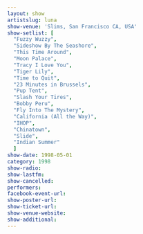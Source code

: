 ```yaml
---
layout: show
artistslug: luna
show-venue: 'Slims, San Francisco CA, USA'
show-setlist: [
  "Fuzzy Wuzzy",
  "Sideshow By The Seashore",
  "This Time Around",
  "Moon Palace",
  "Tracy I Love You",
  "Tiger Lily",
  "Time to Quit",
  "23 Minutes in Brussels",
  "Pup Tent",
  "Slash Your Tires",
  "Bobby Peru",
  "Fly Into The Mystery",
  "California (All the Way)",
  "IHOP",
  "Chinatown",
  "Slide",
  "Indian Summer"
  ]
show-date: 1998-05-01
category: 1998
show-radio: 
show-lastfm: 
show-cancelled: 
performers: 
facebook-event-url: 
show-poster-url: 
show-ticket-url: 
show-venue-website: 
show-additional: 
---
```


